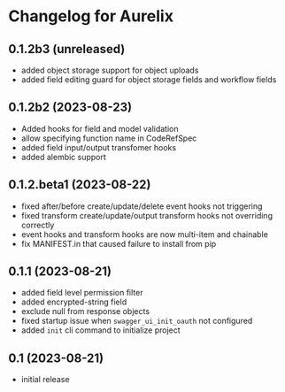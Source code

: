 # Changelog for Aurelix

## 0.1.2b3 (unreleased)

- added object storage support for object uploads
- added field editing guard for object storage fields and workflow fields

## 0.1.2b2 (2023-08-23)

- Added hooks for field and model validation
- allow specifying function name in CodeRefSpec
- added field input/output transfomer hooks
- added alembic support

## 0.1.2.beta1 (2023-08-22)

- fixed after/before create/update/delete event hooks not triggering
- fixed transform create/update/output transform hooks not overriding correctly
- event hooks and transform hooks are now multi-item and chainable
- fix MANIFEST.in that caused failure to install from pip


## 0.1.1 (2023-08-21)

- added field level permission filter
- added encrypted-string field
- exclude null from response objects
- fixed startup issue when `swagger_ui_init_oauth` not configured
- added `init` cli command to initialize project

## 0.1 (2023-08-21)

- initial release
